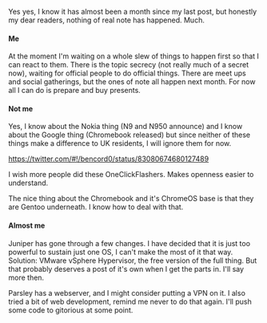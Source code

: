 Yes yes, I know it has almost been a month since my last post, but honestly my
dear readers, nothing of real note has happened. Much.  
  
#### Me
  
At the moment I'm waiting on a whole slew of things to happen first so that I
can react to them. There is the topic secrecy (not really much of a secret
now), waiting for official people to do official things. There are meet ups
and social gatherings, but the ones of note all happen next month. For now all
I can do is prepare and buy presents.  

#### Not me
  
Yes, I know about the Nokia thing (N9 and N950 announce) and I know about the
Google thing (Chromebook released) but since neither of these things make a
difference to UK residents, I will ignore them for now.

<https://twitter.com/#!/bencord0/status/83080674680127489>

I wish more people did these OneClickFlashers. Makes openness easier to
understand.

The nice thing about the Chromebook and it's ChromeOS base is that they are
Gentoo underneath. I know how to deal with that.  

#### Almost me

Juniper has gone through a few changes. I have decided that it is just too
powerful to sustain just one OS, I can't make the most of it that way.
Solution: VMware vSphere Hypervisor, the free version of the full thing. But
that probably deserves a post of it's own when I get the parts in. I'll say
more then.

Parsley has a webserver, and I might consider putting a VPN on it. I also
tried a bit of web development, remind me never to do that again. I'll push
some code to gitorious at some point.
